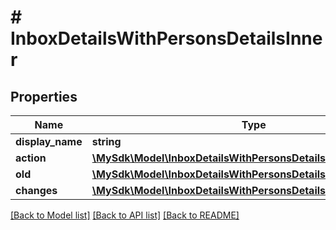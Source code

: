 # # InboxDetailsWithPersonsDetailsInner

## Properties

Name | Type | Description | Notes
------------ | ------------- | ------------- | -------------
**display_name** | **string** |  | [optional]
**action** | [**\MySdk\Model\InboxDetailsWithPersonsDetailsInnerActionInner[]**](InboxDetailsWithPersonsDetailsInnerActionInner.md) |  | [optional]
**old** | [**\MySdk\Model\InboxDetailsWithPersonsDetailsInnerActionInner[]**](InboxDetailsWithPersonsDetailsInnerActionInner.md) |  | [optional]
**changes** | [**\MySdk\Model\InboxDetailsWithPersonsDetailsInnerActionInner[]**](InboxDetailsWithPersonsDetailsInnerActionInner.md) |  | [optional]

[[Back to Model list]](../../README.md#models) [[Back to API list]](../../README.md#endpoints) [[Back to README]](../../README.md)
